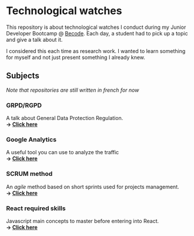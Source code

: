 # Technological watches
This repository is about technological watches I conduct during my Junior Developer Bootcamp @ [Becode](https://github.com/becodeorg). Each day, a student had to pick up a topic and give a talk about it.   

I considered this each time as research work. I wanted to learn something for myself and not just present something I already knew.

## Subjects
*Note that repositories are still written in french for now*

### GRPD/RGPD
A talk about General Data Protection Regulation.   
**&rarr; [Click here](/RGPD)**

### Google Analytics
A useful tool you can use to analyze the traffic   
**&rarr; [Click here](/Google%20Analytics)**

### SCRUM method
An *agile* method based on short sprints used for projects management.   
**&rarr; [Click here](/Scrum%20Method)**

### React required skills
Javascript main concepts to master before entering into React.   
**&rarr; [Click here](/React%20required%20skills)**
